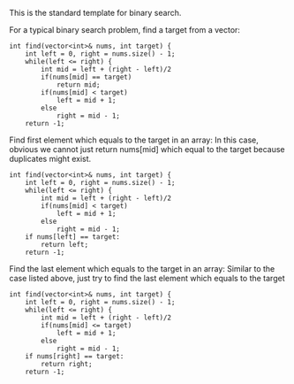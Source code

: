 This is the standard template for binary search.

For a typical binary search problem, find a target from a vector:

```
int find(vector<int>& nums, int target) {
    int left = 0, right = nums.size() - 1;
    while(left <= right) {
        int mid = left + (right - left)/2
        if(nums[mid] == target)
            return mid;
        if(nums[mid] < target)
            left = mid + 1;
        else
            right = mid - 1;
    return -1;
```

Find first element which equals to the target in an array:
In this case, obvious we cannot just return nums[mid] which equal to the target because duplicates might exist.
```
int find(vector<int>& nums, int target) {
    int left = 0, right = nums.size() - 1;
    while(left <= right) {
        int mid = left + (right - left)/2
        if(nums[mid] < target)
            left = mid + 1;
        else
            right = mid - 1;
    if nums[left] == target:
        return left;
    return -1;
```

Find the last element which equals to the target in an array:
Similar to the case listed above, just try to find the last element which equals to the target
```
int find(vector<int>& nums, int target) {
    int left = 0, right = nums.size() - 1;
    while(left <= right) {
        int mid = left + (right - left)/2
        if(nums[mid] <= target)
            left = mid + 1;
        else
            right = mid - 1;
    if nums[right] == target:
        return right;
    return -1;
```
